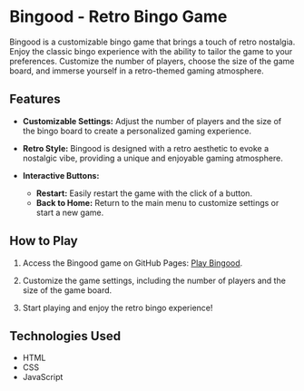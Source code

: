 # Bingood - Retro Bingo Game

Bingood is a customizable bingo game that brings a touch of retro nostalgia. Enjoy the classic bingo experience with the ability to tailor the game to your preferences. Customize the number of players, choose the size of the game board, and immerse yourself in a retro-themed gaming atmosphere.

## Features

- **Customizable Settings:** Adjust the number of players and the size of the bingo board to create a personalized gaming experience.
  
- **Retro Style:** Bingood is designed with a retro aesthetic to evoke a nostalgic vibe, providing a unique and enjoyable gaming atmosphere.

- **Interactive Buttons:**
  - **Restart:** Easily restart the game with the click of a button.
  - **Back to Home:** Return to the main menu to customize settings or start a new game.

## How to Play

1. Access the Bingood game on GitHub Pages: [Play Bingood](https://yosefyan.github.io/Bingood).

2. Customize the game settings, including the number of players and the size of the game board.

3. Start playing and enjoy the retro bingo experience!

## Technologies Used

- HTML
- CSS
- JavaScript
